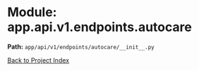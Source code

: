 # Module: app.api.v1.endpoints.autocare

**Path:** `app/api/v1/endpoints/autocare/__init__.py`

[Back to Project Index](../../../../../../index.md)
